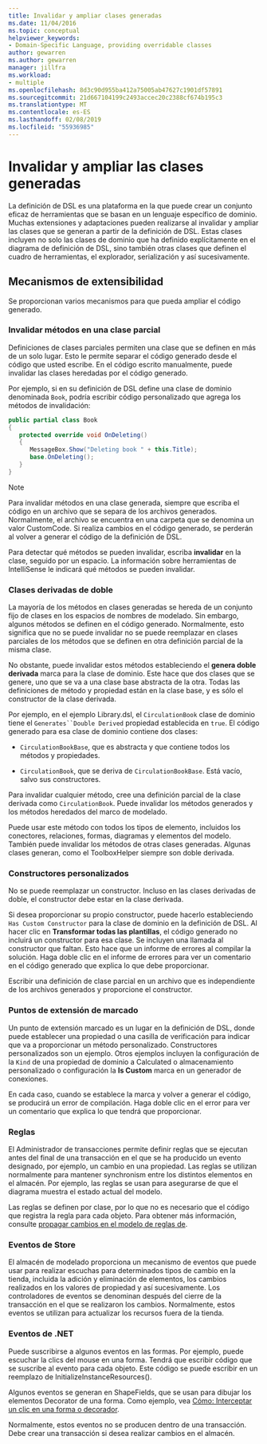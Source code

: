 ```yaml
---
title: Invalidar y ampliar clases generadas
ms.date: 11/04/2016
ms.topic: conceptual
helpviewer_keywords:
- Domain-Specific Language, providing overridable classes
author: gewarren
ms.author: gewarren
manager: jillfra
ms.workload:
- multiple
ms.openlocfilehash: 8d3c90d955ba412a75005ab47627c1901df57891
ms.sourcegitcommit: 21d667104199c2493accec20c2388cf674b195c3
ms.translationtype: MT
ms.contentlocale: es-ES
ms.lasthandoff: 02/08/2019
ms.locfileid: "55936985"
---
```

# <a name="override-and-extend-the-generated-classes"></a>Invalidar y ampliar las clases generadas

La definición de DSL es una plataforma en la que puede crear un conjunto eficaz de herramientas que se basan en un lenguaje específico de dominio. Muchas extensiones y adaptaciones pueden realizarse al invalidar y ampliar las clases que se generan a partir de la definición de DSL. Estas clases incluyen no solo las clases de dominio que ha definido explícitamente en el diagrama de definición de DSL, sino también otras clases que definen el cuadro de herramientas, el explorador, serialización y así sucesivamente.

## <a name="extensibility-mechanisms"></a>Mecanismos de extensibilidad

Se proporcionan varios mecanismos para que pueda ampliar el código generado.

### <a name="override-methods-in-a-partial-class"></a>Invalidar métodos en una clase parcial

Definiciones de clases parciales permiten una clase que se definen en más de un solo lugar. Esto le permite separar el código generado desde el código que usted escribe. En el código escrito manualmente, puede invalidar las clases heredadas por el código generado.

Por ejemplo, si en su definición de DSL define una clase de dominio denominada `Book`, podría escribir código personalizado que agrega los métodos de invalidación:

```csharp
public partial class Book
{
   protected override void OnDeleting()
   {
      MessageBox.Show("Deleting book " + this.Title);
      base.OnDeleting();
   }
}
```

> [!NOTE]
> Para invalidar métodos en una clase generada, siempre que escriba el código en un archivo que se separa de los archivos generados. Normalmente, el archivo se encuentra en una carpeta que se denomina un valor CustomCode. Si realiza cambios en el código generado, se perderán al volver a generar el código de la definición de DSL.

Para detectar qué métodos se pueden invalidar, escriba **invalidar** en la clase, seguido por un espacio. La información sobre herramientas de IntelliSense le indicará qué métodos se pueden invalidar.

### <a name="double-derived-classes"></a>Clases derivadas de doble

La mayoría de los métodos en clases generadas se hereda de un conjunto fijo de clases en los espacios de nombres de modelado. Sin embargo, algunos métodos se definen en el código generado. Normalmente, esto significa que no se puede invalidar no se puede reemplazar en clases parciales de los métodos que se definen en otra definición parcial de la misma clase.

No obstante, puede invalidar estos métodos estableciendo el **genera doble derivada** marca para la clase de dominio. Este hace que dos clases que se genere, uno que se va a una clase base abstracta de la otra. Todas las definiciones de método y propiedad están en la clase base, y es sólo el constructor de la clase derivada.

Por ejemplo, en el ejemplo Library.dsl, el `CirculationBook` clase de dominio tiene el `Generates``Double Derived` propiedad establecida en `true`. El código generado para esa clase de dominio contiene dos clases:

-   `CirculationBookBase`, que es abstracta y que contiene todos los métodos y propiedades.

-   `CirculationBook`, que se deriva de `CirculationBookBase`. Está vacío, salvo sus constructores.

Para invalidar cualquier método, cree una definición parcial de la clase derivada como `CirculationBook`. Puede invalidar los métodos generados y los métodos heredados del marco de modelado.

Puede usar este método con todos los tipos de elemento, incluidos los conectores, relaciones, formas, diagramas y elementos del modelo. También puede invalidar los métodos de otras clases generadas. Algunas clases generan, como el ToolboxHelper siempre son doble derivada.

### <a name="custom-constructors"></a>Constructores personalizados

No se puede reemplazar un constructor. Incluso en las clases derivadas de doble, el constructor debe estar en la clase derivada.

Si desea proporcionar su propio constructor, puede hacerlo estableciendo `Has Custom Constructor` para la clase de dominio en la definición de DSL. Al hacer clic en **Transformar todas las plantillas**, el código generado no incluirá un constructor para esa clase. Se incluyen una llamada al constructor que faltan. Esto hace que un informe de errores al compilar la solución. Haga doble clic en el informe de errores para ver un comentario en el código generado que explica lo que debe proporcionar.

Escribir una definición de clase parcial en un archivo que es independiente de los archivos generados y proporcione el constructor.

### <a name="flagged-extension-points"></a>Puntos de extensión de marcado

Un punto de extensión marcado es un lugar en la definición de DSL, donde puede establecer una propiedad o una casilla de verificación para indicar que va a proporcionar un método personalizado. Constructores personalizados son un ejemplo. Otros ejemplos incluyen la configuración de la `Kind` de una propiedad de dominio a Calculated o almacenamiento personalizado o configuración la **Is Custom** marca en un generador de conexiones.

En cada caso, cuando se establece la marca y volver a generar el código, se producirá un error de compilación. Haga doble clic en el error para ver un comentario que explica lo que tendrá que proporcionar.

### <a name="rules"></a>Reglas

El Administrador de transacciones permite definir reglas que se ejecutan antes del final de una transacción en el que se ha producido un evento designado, por ejemplo, un cambio en una propiedad. Las reglas se utilizan normalmente para mantener synchronism entre los distintos elementos en el almacén. Por ejemplo, las reglas se usan para asegurarse de que el diagrama muestra el estado actual del modelo.

Las reglas se definen por clase, por lo que no es necesario que el código que registra la regla para cada objeto. Para obtener más información, consulte [propagar cambios en el modelo de reglas de](../modeling/rules-propagate-changes-within-the-model.md).

### <a name="store-events"></a>Eventos de Store

El almacén de modelado proporciona un mecanismo de eventos que puede usar para realizar escuchas para determinados tipos de cambio en la tienda, incluida la adición y eliminación de elementos, los cambios realizados en los valores de propiedad y así sucesivamente. Los controladores de eventos se denominan después del cierre de la transacción en el que se realizaron los cambios. Normalmente, estos eventos se utilizan para actualizar los recursos fuera de la tienda.

### <a name="net-events"></a>Eventos de .NET

Puede suscribirse a algunos eventos en las formas. Por ejemplo, puede escuchar la clics del mouse en una forma. Tendrá que escribir código que se suscribe al evento para cada objeto. Este código se puede escribir en un reemplazo de InitializeInstanceResources().

Algunos eventos se generan en ShapeFields, que se usan para dibujar los elementos Decorator de una forma. Como ejemplo, vea [Cómo: Interceptar un clic en una forma o decorador](../modeling/how-to-intercept-a-click-on-a-shape-or-decorator.md).

Normalmente, estos eventos no se producen dentro de una transacción. Debe crear una transacción si desea realizar cambios en el almacén.